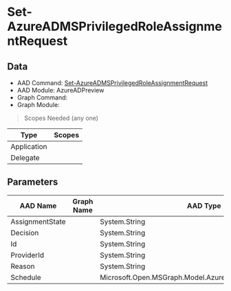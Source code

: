 # Set-AzureADMSPrivilegedRoleAssignmentRequest

## Data

+ AAD Command: [Set-AzureADMSPrivilegedRoleAssignmentRequest](https://docs.microsoft.com/en-us/powershell/module/AzureADPreview/Set-AzureADMSPrivilegedRoleAssignmentRequest)
+ AAD Module: AzureADPreview
+ Graph Command: 
+ Graph Module: 

> Scopes Needed (any one)

|Type|Scopes|
|---|---|
|Application||
|Delegate||

## Parameters

|AAD Name|Graph Name|AAD Type|Graph Type|Infos|
|---|---|---|---|---|
|AssignmentState||System.String|||
|Decision||System.String|||
|Id||System.String|||
|ProviderId||System.String|||
|Reason||System.String|||
|Schedule||Microsoft.Open.MSGraph.Model.AzureADMSPrivilegedSchedule|||

